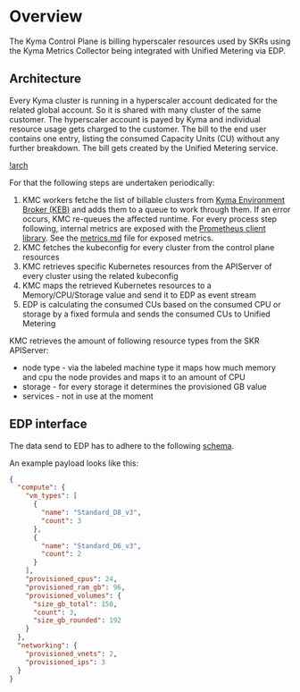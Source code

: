 # Overview

The Kyma Control Plane is billing hyperscaler resources used by SKRs using the Kyma Metrics Collector being integrated with Unified Metering via EDP.

## Architecture

Every Kyma cluster is running in a hyperscaler account dedicated for the related global account. So it is shared with many cluster of the same customer. The hyperscaler account is payed by Kyma and individual resource usage gets charged to the customer. The bill to the end user contains one entry, listing the consumed Capacity Units (CU) without any further breakdown. The bill gets created by the Unified Metering service.

[!arch](./assets/arch.drawio.svg)

For that the following steps are undertaken periodically:
1. KMC workers fetche the list of billable clusters from [Kyma Environment Broker (KEB)](https://github.com/kyma-project/kyma-environment-broker/tree/main) and adds them to a queue to work through them. If an error occurs, KMC re-queues the affected runtime. For every process step following, internal metrics are exposed with the [Prometheus client library](https://github.com/prometheus/client_golang). See the [metrics.md](./metrics.md) file for exposed metrics.
2. KMC fetches the kubeconfig for every cluster from the control plane resources
3. KMC retrieves specific Kubernetes resources from the APIServer of every cluster using the related kubeconfig
4. KMC maps the retrieved Kubernetes resources to a Memory/CPU/Storage value and send it to EDP as event stream
5. EDP is calculating the consumed CUs based on the consumed CPU or storage by a fixed formula and sends the consumed CUs to Unified Metering

KMC retrieves the amount of following resource types from the SKR APIServer:
- node type - via the labeled machine type it maps how much memory and cpu the node provides and maps it to an amount of CPU
- storage - for every storage it determines the provisioned GB value
- services - not in use at the moment

## EDP interface

The data send to EDP has to adhere to the following [schema](./assets/edp.json).

An example payload looks like this:

```json
{
  "compute": {
    "vm_types": [
      {
        "name": "Standard_D8_v3",
        "count": 3
      },
      {
        "name": "Standard_D6_v3",
        "count": 2
      }
    ],
    "provisioned_cpus": 24,
    "provisioned_ram_gb": 96,
    "provisioned_volumes": {
      "size_gb_total": 150,
      "count": 3,
      "size_gb_rounded": 192
    }
  },
  "networking": {
    "provisioned_vnets": 2,
    "provisioned_ips": 3
  }
}
```